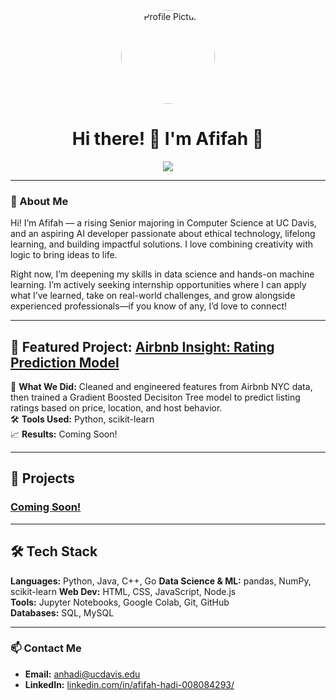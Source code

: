 <p align="center">
  <img src="https://media.licdn.com/dms/image/v2/D5603AQE4aqX-Xyg1Tw/profile-displayphoto-crop_800_800/B56ZgSPtzIIAAI-/0/1752652766806?e=1756339200&v=beta&t=KekW4MZ4PfUWrnIs0uy4l4RwD2YPaZv5Gtn7cadKHdI" width="150" style="border-radius: 50%;" alt="Profile Picture">
</p>

<h1 align="center">Hi there! 👋 I'm Afifah 🌱</h1>

<p align="center">
  <a href="https://www.linkedin.com/in/your-linkedin-username" target="_blank">
    <img src="https://img.shields.io/badge/LinkedIn-Connect-green?style=flat-square&logo=linkedin&logoColor=white&color=9CAF88" />
  </a>
</p>

---

### 🌿 About Me
Hi! I’m Afifah — a rising Senior majoring in Computer Science at UC Davis, and an aspiring AI developer passionate about ethical technology, lifelong learning, and building impactful solutions. I love combining creativity with logic to bring ideas to life.  

Right now, I’m deepening my skills in data science and hands-on machine learning. I’m actively seeking internship opportunities where I can apply what I’ve learned, take on real-world challenges, and grow alongside experienced professionals—if you know of any, I’d love to connect!

---

## 🎯 Featured Project: [Airbnb Insight: Rating Prediction Model](LINK-TO-YOUR-PROJECT)

🧠 **What We Did:** Cleaned and engineered features from Airbnb NYC data, then trained a Gradient Boosted Decisiton Tree model to predict listing ratings based on price, location, and host behavior.  
🛠 **Tools Used:** Python, scikit-learn  
📈 **Results:** Coming Soon!

---

## 🚀 Projects

### [Coming Soon!](LINK-TO-PROJECT)

---

## 🛠️ Tech Stack

**Languages:** Python, Java, C++, Go
**Data Science & ML:** pandas, NumPy, scikit-learn
**Web Dev:** HTML, CSS, JavaScript, Node.js  
**Tools:** Jupyter Notebooks, Google Colab, Git, GitHub  
**Databases:** SQL, MySQL  

---

### 📫 Contact Me
- **Email:** anhadi@ucdavis.edu  
- **LinkedIn:** [linkedin.com/in/afifah-hadi-008084293/](https://www.linkedin.com/in/afifah-hadi-008084293/)
